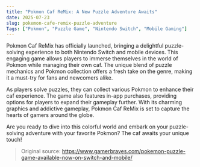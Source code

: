 ```yaml
---
title: "Pokmon Caf ReMix: A New Puzzle Adventure Awaits"
date: 2025-07-23
slug: pokemon-cafe-remix-puzzle-adventure
Tags: ["Pokmon", "Puzzle Game", "Nintendo Switch", "Mobile Gaming"]
---
```


Pokmon Caf ReMix has officially launched, bringing a delightful puzzle-solving experience to both Nintendo Switch and mobile devices. This engaging game allows players to immerse themselves in the world of Pokmon while managing their own caf. The unique blend of puzzle mechanics and Pokmon collection offers a fresh take on the genre, making it a must-try for fans and newcomers alike.

As players solve puzzles, they can collect various Pokmon to enhance their caf experience. The game also features in-app purchases, providing options for players to expand their gameplay further. With its charming graphics and addictive gameplay, Pokmon Caf ReMix is set to capture the hearts of gamers around the globe.

Are you ready to dive into this colorful world and embark on your puzzle-solving adventure with your favorite Pokmon? The caf awaits your unique touch!
> Original source: https://www.gamerbraves.com/pokemon-puzzle-game-available-now-on-switch-and-mobile/